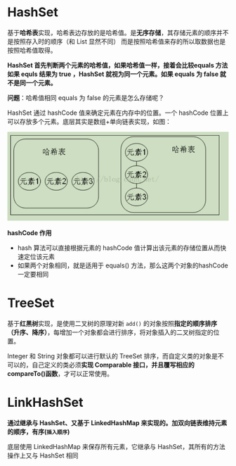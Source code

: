 



# HashSet

基于**哈希表**实现，哈希表边存放的是哈希值。是**无序存储**，其存储元素的顺序并不是按照存入时的顺序（和 List 显然不同） 而是按照哈希值来存的所以取数据也是按照哈希值取得。

**HashSet 首先判断两个元素的哈希值，如果哈希值一样，接着会比较equals 方法 如果 equls 结果为 true ，HashSet 就视为同一个元素。如果 equals 为 false 就不是同一个元素。**



**问题**：哈希值相同 equals 为 false 的元素是怎么存储呢？

HashSet 通过 hashCode 值来确定元素在内存中的位置。一个 hashCode 位置上可以存放多个元素。底层其实是数组+单向链表实现，如图：

![hashcode实现](./Java-集合篇（3）集合之Set/clipboard-1578149491166.png)



**hashCode 作用**

*   hash 算法可以直接根据元素的 hashCode 值计算出该元素的存储位置从而快速定位该元素
*   如果两个对象相同，就是适用于 equals() 方法，那么这两个对象的hashCode一定要相同





# TreeSet

基于**红黑树**实现，是使用二叉树的原理对新 `add()` 的对象按照**指定的顺序排序（升序、降序）**，每增加一个对象都会进行排序，将对象插入的二叉树指定的位置。

Integer 和 String 对象都可以进行默认的 TreeSet 排序，而自定义类的对象是不可以的，自己定义的类必须**实现 Comparable 接口，并且覆写相应的 compareTo()函数**，才可以正常使用。



# LinkHashSet

**通过继承与 HashSet、又基于 LinkedHashMap 来实现的。加双向链表维持元素的顺序，有序(`插入顺序`)**

底层使用 LinkedHashMap 来保存所有元素，它继承与 HashSet，其所有的方法操作上又与 HashSet 相同

